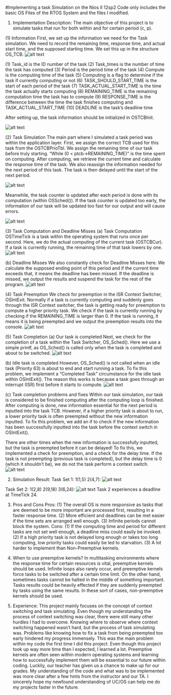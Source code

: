 #Implementing a task Simulation on the Nios II 12sp2
Code only includes the basic OS Files of the RTOS System and the files I modified.

1.	Implementation Description:
The main objective of this project is to simulate tasks that run for both within and for certain period (c, p).

(1)	Information
First, we set up the information we need for the Task simulation. We need to record the remaining time, response time, and actual start time, and the supposed starting time. We set this up in the structure OS_TCB.
![alt text](https://raw.githubusercontent.com/samuel40791765/RTOS-TaskSimulation/master/projectimages/pic1.png)

(1)	Task_id is the ID number of the task
(2)	Task_times is the number of time the task has computed
(3)	Period is the period time of the task
(4)	Compute is the computing time of the task
(5)	Computing is a flag to determine if the task if currently computing or not
(6)	TASK_SHOULD_START_TIME is the start of each period of the task
(7)	TASK_ACTUAL_START_TIME is the time the task actually starts computing
(8)	REMAINING_TIME is the remaining computation time the task has to compute
(9)	RESPONSE_TIME is the difference between the time the task finishes computing and TASK_ACTUAL_START_TIME
(10)	DEADLINE is the task’s deadline time

After setting up, the task information should be initialized in OSTCBInit.
 
![alt text](https://raw.githubusercontent.com/samuel40791765/RTOS-TaskSimulation/master/projectimages/pic2.png)

(2)	Task Simulation
The main part where I simulated a task period was within the application layer.
First, we assign the correct TCB used for this task from the OSTCBPrioTbl. We assign the remaining time of our task before truly starting.
“While (0 < ptcb->REMAINING_TIME)” is the time spent on computing. After computing, we retrieve the current time and calculate the response time of the task.
We also reassign the information needed for the next period of this task. The task is then delayed until the start of the next period.
 
![alt text](https://raw.githubusercontent.com/samuel40791765/RTOS-TaskSimulation/master/projectimages/pic3.png)

Meanwhile, the task counter is updated after each period is done with its computation (within OSSched()). If the task counter is updated too early, the information of our task will be updated too fast for our output and will cause errors.

![alt text](https://raw.githubusercontent.com/samuel40791765/RTOS-TaskSimulation/master/projectimages/pic4.png)

(3)	Task Computation and Deadline Misses
(a)	Task Computation
OSTimeTick is a task within the operating system that runs once per second. Here, we do the actual computing of the current task (OSTCBCur). If a task is currently running, the remaining time of that task lowers by one.
![alt text](https://raw.githubusercontent.com/samuel40791765/RTOS-TaskSimulation/master/projectimages/pic5.png)
 

(b)	Deadline Misses
We also constantly check for Deadline Misses here. We calculate the supposed ending point of this period and if the current time exceeds that, it means the deadline has been missed. If the deadline is missed, we output the results and suspend the task for the rest of the program.
![alt text](https://raw.githubusercontent.com/samuel40791765/RTOS-TaskSimulation/master/projectimages/pic6.png)

(4)	Task Preemption
We check for preemption in the ISR Context Switcher, OSIntExit. Normally if  a task is currently computing and suddenly goes through the ISR Context switcher, the task is getting ready for preemption to compute a higher priority task. We check if the task is currently running by checking if the REMAINING_TIME is larger than 0. If the task is running, it means it is being preempted and we output the preemption results into the console.
![alt text](https://raw.githubusercontent.com/samuel40791765/RTOS-TaskSimulation/master/projectimages/pic7.png)
 




(5)	Task Completion
(a)	Our task is completed
Next, we check for the completion of a task within the Task Switcher, OS_Sched().
Here we use a simple printf, as OS_Sched() is called only when the task is completed and about to be switched.
![alt text](https://raw.githubusercontent.com/samuel40791765/RTOS-TaskSimulation/master/projectimages/pic8.png)

(b)	Idle task is completed
However, OS_Sched() is not called when an idle task (Priority 63) is about to end and start running a task. To fix this problem, we implement a “Completed Task” circumstance for the idle task within OSIntExit(). The reason this works is because a task goes through an interrupt (ISR) first before it starts to compute.
![alt text](https://raw.githubusercontent.com/samuel40791765/RTOS-TaskSimulation/master/projectimages/pic9.png)
 

(c)	Task completion problems and fixes
Within our task simulation, our task is considered to be finished computing after the computing loop is finished. After computing is done, new  information essential for the next period is inputted into the task TCB. However, if a higher priority task is about to run, a lower priority task is often preempted without the new information inputted. To fix this problem, we add an if to check if the new information has been successfully inputted into the task before the context switch in OSIntExit().

There are other times when the new information is successfully inputted, but the task is preempted before it can be delayed! To fix this, we implemented a check for preemption, and a check for the delay time. If the task is not preempting (previous task is completed), but the delay time is 0 (which it shouldn’t be), we do not the task perform a context switch.
![alt text](https://raw.githubusercontent.com/samuel40791765/RTOS-TaskSimulation/master/projectimages/pic10.png)
 
2.	Simulation Result:
Task Set 1: 1(1,5) 2(4,7):
![alt text](https://raw.githubusercontent.com/samuel40791765/RTOS-TaskSimulation/master/projectimages/pic11.png)


Task Set 2: 1(2,8) 2(9,18) 3(6,24):
![alt text](https://raw.githubusercontent.com/samuel40791765/RTOS-TaskSimulation/master/projectimages/pic12.png)
Task 2 experiences a deadline at TimeTick 24.

3.	Pros and Cons
Pros:
(1)	The overall OS is more responsive as tasks that are deemed to be more important are processed first, resulting in a faster response time.
(2)	More efficient and deadlines can be met easier if the time sets are arranged well enough.
(3)	Infinite periods cannot block the system. Cons:
(1)	If the computing time and period for different tasks are not set well enough, a deadline miss could easily be invoked.
(2)	If a high priority task is not delayed long enough or takes too long computing, low priority tasks could easily be led to starvation.
(3)	A lot harder to implement than Non-Preemptive kernels.
 
4.	When to use preemptive kernels?
In multitasking environments where the response time for certain resources is vital, preemptive kernels should be used. Infinite loops also rarely occur, and preemptive kernels force tasks to be switched after a certain time limit.
On the other hand, sometimes tasks cannot be halted in the middle of something important. Tasks results could be heavily effected if they are suddenly preempted by tasks using the same results. In these sort of cases, non-preemptive kernels should be used.

5.	Experience:
This project mainly focuses on the concept of context switching and task simulating. Even though my understanding the process of context switching was clear, there were still many other hurdles I had to overcome. Knowing where to observe where context switching happened wasn’t hard, but the process of task simulating was.
Problems like knowing how to fix a task from being preempted too early hindered my progress immensely. This was the main problem within my code the first time I did this project.
Even though this project took up way more time than I expected, I learned a lot. Preemptive kernels are often seen within modern operating systems and learning how to successfully implement them will be essential to our future within coding. Luckily, our teacher has given us a chance to make up for our grades. My understanding of the code and what was to be implemented was more clear after a few hints from the instructor and our TA. I sincerely hope my newfound understanding of UC/OS can help me do my projects faster in the future.
